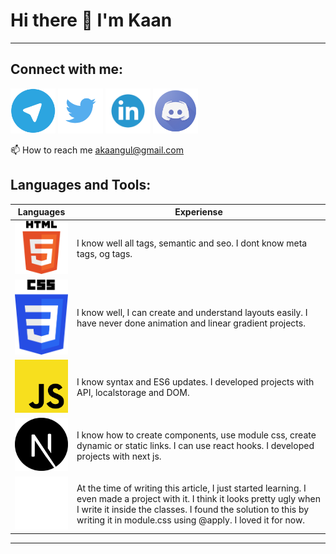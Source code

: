 #                                                                  Hi there 👋 I'm Kaan
---

Connect with me: 
---
[<img src="telegram.png" width="72px">](http://t.me/akaangul)
[<img src="twitter.png" width="72px">](https://twitter.com/akaangul) 
[<img src="linkedin.png" width="72px">](https://www.linkedin.com/in/kaan-g%C3%BCl-976341277/) 
[<img src="discord.png" width="72px">](https://discord.gg/uWy2RguGEK) 

📫 How to reach me akaangul@gmail.com


## Languages and Tools:

| Languages | Experiense |
|--|--|
| <img src="html5.png" width="120px">      | I know well all tags, semantic and seo. I dont know meta tags, og tags. |  
| <img src="css3.png" width="120px">       | I know well, I can create and understand layouts easily. I have never done animation and linear gradient projects. |  
| <img src="javascript.png" width="120px"> | I know syntax and ES6 updates. I developed projects with API, localstorage and DOM. |  
| <img src="next-js.svg" width="120px">    | I know how to create components, use module css, create dynamic or static links. I can use react hooks. I developed projects with next js.  |  
| <img src="tailwind.png" width="120px">   | At the time of writing this article, I just started learning. I even made a project with it. I think it looks pretty ugly when I write it inside the classes. I found the solution to this by writing it in module.css using @apply. I loved it for now.  |  
---

